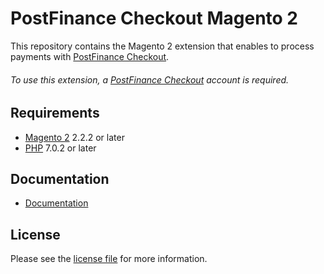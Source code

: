 # PostFinance Checkout Magento 2
This repository contains the Magento 2 extension that enables to process payments with [PostFinance Checkout](https://www.postfinance.ch/).

###### To use this extension, a [PostFinance Checkout](https://www.postfinance.ch/) account is required.

## Requirements

* [Magento 2](https://magento.com/) 2.2.2 or later
* [PHP](http://php.net/) 7.0.2 or later

## Documentation

* [Documentation](https://plugin-documentation.postfinance-checkout.ch/pfpayments/magento-2/1.0.15/docs/en/documentation.html)

## License

Please see the [license file](https://github.com/pfpayments/magento-2/blob/1.0.15/LICENSE) for more information.